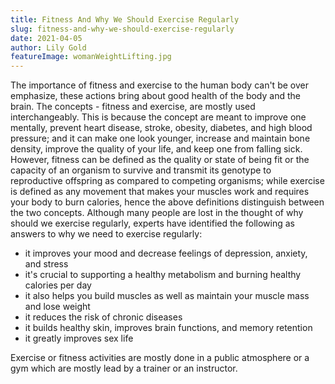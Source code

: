 ```yaml
---
title: Fitness And Why We Should Exercise Regularly
slug: fitness-and-why-we-should-exercise-regularly
date: 2021-04-05
author: Lily Gold
featureImage: womanWeightLifting.jpg
---
```


The importance of fitness and exercise to the human body can't be over emphasize, these actions bring about good health of the body and the brain. The concepts - fitness and exercise, are mostly used interchangeably. This is because the concept are meant to improve one mentally, prevent heart disease, stroke, obesity, diabetes, and high blood pressure; and it can make one look younger, increase and maintain bone density, improve the quality of your life, and keep one from falling sick.
However, fitness can be defined as the quality or state of being fit or the capacity of an organism to survive and transmit its genotype to reproductive offspring as compared to competing organisms; while exercise is defined as any movement that makes your muscles work and requires your body to burn calories, hence the above definitions distinguish between the two concepts. Although many people are lost in the thought of why should we exercise regularly, experts have identified the following as answers to why we need to exercise regularly: 
<ul>
  <li>it improves your mood and decrease feelings of depression, anxiety, and stress</li>
  <li>it's crucial to supporting a healthy metabolism and burning healthy calories per day</li>
  <li>it also helps you build muscles as well as maintain your muscle mass and lose weight</li>
  <li>it reduces the risk of chronic diseases</li>
  <li>it builds healthy skin, improves brain functions, and memory retention</li>
  <li>it greatly improves sex life</li>
</ul>
Exercise or fitness activities are mostly done in a public atmosphere or a gym which are mostly lead by a trainer or an instructor.

